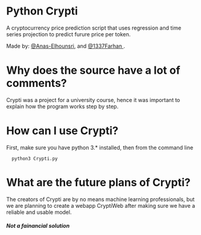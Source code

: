 # Python Crypti
A cryptocurrency price prediction script that uses regression and time series projection to predict furure price per token.

Made by: <a href="https://github.com/Anas-Elhounsri"> @Anas-Elhounsri</a>, and <a href="https://github.com/Anas-Elhounsri"> @1337Farhan </a>.


# Why does the source have a lot of comments?
Crypti was a project for a university course, hence it was important to explain how the program works step by step.


# How can I use Crypti?
First, make sure you have python 3.* installed, then from the command line
```
  python3 Crypti.py
```

# What are the future plans of Crypti?
The creators of Crypti are by no means machine learning professionals, but we are planning to create a webapp CryptiWeb after making sure we have a reliable and usable model.

<ins><h5> Not a fainancial solution </h5></ins>
